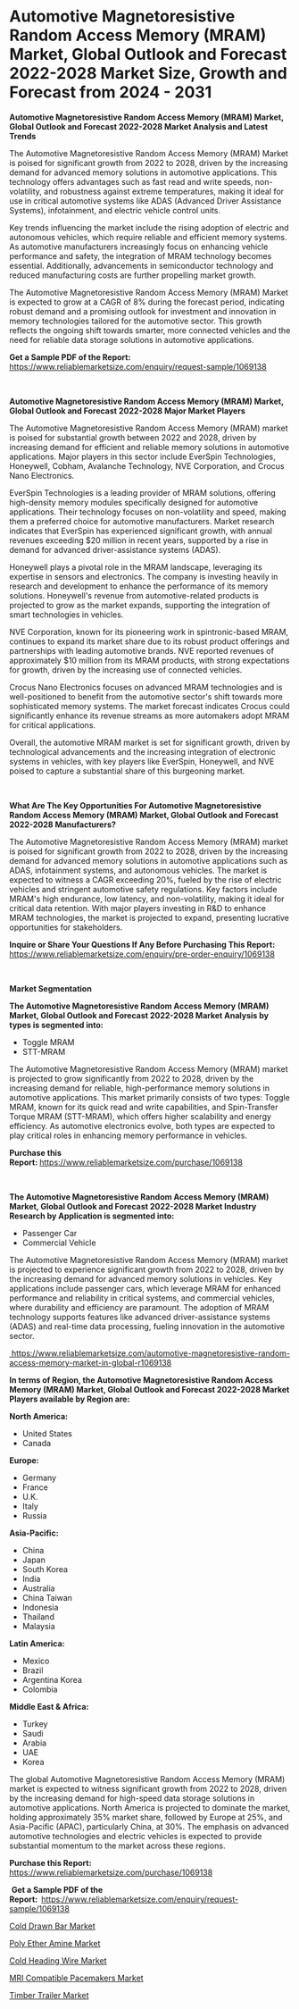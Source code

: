 <p><h1>Automotive Magnetoresistive Random Access Memory (MRAM) Market, Global Outlook and Forecast 2022-2028 Market Size, Growth and Forecast from 2024 - 2031</h1></p><p><strong>Automotive Magnetoresistive Random Access Memory (MRAM) Market, Global Outlook and Forecast 2022-2028 Market Analysis and Latest Trends</strong></p>
<p><p>The Automotive Magnetoresistive Random Access Memory (MRAM) Market is poised for significant growth from 2022 to 2028, driven by the increasing demand for advanced memory solutions in automotive applications. This technology offers advantages such as fast read and write speeds, non-volatility, and robustness against extreme temperatures, making it ideal for use in critical automotive systems like ADAS (Advanced Driver Assistance Systems), infotainment, and electric vehicle control units.</p><p>Key trends influencing the market include the rising adoption of electric and autonomous vehicles, which require reliable and efficient memory systems. As automotive manufacturers increasingly focus on enhancing vehicle performance and safety, the integration of MRAM technology becomes essential. Additionally, advancements in semiconductor technology and reduced manufacturing costs are further propelling market growth.</p><p>The Automotive Magnetoresistive Random Access Memory (MRAM) Market is expected to grow at a CAGR of 8% during the forecast period, indicating robust demand and a promising outlook for investment and innovation in memory technologies tailored for the automotive sector. This growth reflects the ongoing shift towards smarter, more connected vehicles and the need for reliable data storage solutions in automotive applications.</p></p>
<p><strong>Get a Sample PDF of the Report:&nbsp;</strong> <a href="https://www.reliablemarketsize.com/enquiry/request-sample/1069138">https://www.reliablemarketsize.com/enquiry/request-sample/1069138</a></p>
<p>&nbsp;</p>
<p><strong>Automotive Magnetoresistive Random Access Memory (MRAM) Market, Global Outlook and Forecast 2022-2028 Major Market Players</strong></p>
<p><p>The Automotive Magnetoresistive Random Access Memory (MRAM) market is poised for substantial growth between 2022 and 2028, driven by increasing demand for efficient and reliable memory solutions in automotive applications. Major players in this sector include EverSpin Technologies, Honeywell, Cobham, Avalanche Technology, NVE Corporation, and Crocus Nano Electronics.</p><p>EverSpin Technologies is a leading provider of MRAM solutions, offering high-density memory modules specifically designed for automotive applications. Their technology focuses on non-volatility and speed, making them a preferred choice for automotive manufacturers. Market research indicates that EverSpin has experienced significant growth, with annual revenues exceeding $20 million in recent years, supported by a rise in demand for advanced driver-assistance systems (ADAS).</p><p>Honeywell plays a pivotal role in the MRAM landscape, leveraging its expertise in sensors and electronics. The company is investing heavily in research and development to enhance the performance of its memory solutions. Honeywell's revenue from automotive-related products is projected to grow as the market expands, supporting the integration of smart technologies in vehicles.</p><p>NVE Corporation, known for its pioneering work in spintronic-based MRAM, continues to expand its market share due to its robust product offerings and partnerships with leading automotive brands. NVE reported revenues of approximately $10 million from its MRAM products, with strong expectations for growth, driven by the increasing use of connected vehicles.</p><p>Crocus Nano Electronics focuses on advanced MRAM technologies and is well-positioned to benefit from the automotive sector's shift towards more sophisticated memory systems. The market forecast indicates Crocus could significantly enhance its revenue streams as more automakers adopt MRAM for critical applications.</p><p>Overall, the automotive MRAM market is set for significant growth, driven by technological advancements and the increasing integration of electronic systems in vehicles, with key players like EverSpin, Honeywell, and NVE poised to capture a substantial share of this burgeoning market.</p></p>
<p>&nbsp;</p>
<p><strong>What Are The Key Opportunities For Automotive Magnetoresistive Random Access Memory (MRAM) Market, Global Outlook and Forecast 2022-2028 Manufacturers?</strong></p>
<p><p>The Automotive Magnetoresistive Random Access Memory (MRAM) market is poised for significant growth from 2022 to 2028, driven by the increasing demand for advanced memory solutions in automotive applications such as ADAS, infotainment systems, and autonomous vehicles. The market is expected to witness a CAGR exceeding 20%, fueled by the rise of electric vehicles and stringent automotive safety regulations. Key factors include MRAM's high endurance, low latency, and non-volatility, making it ideal for critical data retention. With major players investing in R&D to enhance MRAM technologies, the market is projected to expand, presenting lucrative opportunities for stakeholders.</p></p>
<p><strong>Inquire or Share Your Questions If Any Before Purchasing This Report:</strong> <a href="https://www.reliablemarketsize.com/enquiry/pre-order-enquiry/1069138">https://www.reliablemarketsize.com/enquiry/pre-order-enquiry/1069138</a></p>
<p>&nbsp;</p>
<p><strong>Market Segmentation</strong></p>
<p><strong>The Automotive Magnetoresistive Random Access Memory (MRAM) Market, Global Outlook and Forecast 2022-2028 Market Analysis by types is segmented into:</strong></p>
<p><ul><li>Toggle MRAM</li><li>STT-MRAM</li></ul></p>
<p><p>The Automotive Magnetoresistive Random Access Memory (MRAM) market is projected to grow significantly from 2022 to 2028, driven by the increasing demand for reliable, high-performance memory solutions in automotive applications. This market primarily consists of two types: Toggle MRAM, known for its quick read and write capabilities, and Spin-Transfer Torque MRAM (STT-MRAM), which offers higher scalability and energy efficiency. As automotive electronics evolve, both types are expected to play critical roles in enhancing memory performance in vehicles.</p></p>
<p><strong>Purchase this Report:&nbsp;</strong><a href="https://www.reliablemarketsize.com/purchase/1069138">https://www.reliablemarketsize.com/purchase/1069138</a></p>
<p>&nbsp;</p>
<p><strong>The Automotive Magnetoresistive Random Access Memory (MRAM) Market, Global Outlook and Forecast 2022-2028 Market Industry Research by Application is segmented into:</strong></p>
<p><ul><li>Passenger Car</li><li>Commercial Vehicle</li></ul></p>
<p><p>The Automotive Magnetoresistive Random Access Memory (MRAM) market is projected to experience significant growth from 2022 to 2028, driven by the increasing demand for advanced memory solutions in vehicles. Key applications include passenger cars, which leverage MRAM for enhanced performance and reliability in critical systems, and commercial vehicles, where durability and efficiency are paramount. The adoption of MRAM technology supports features like advanced driver-assistance systems (ADAS) and real-time data processing, fueling innovation in the automotive sector.</p></p>
<p><a href="https://www.reliablemarketsize.com/automotive-magnetoresistive-random-access-memory-market-in-global-r1069138">&nbsp;https://www.reliablemarketsize.com/automotive-magnetoresistive-random-access-memory-market-in-global-r1069138</a></p>
<p><strong>In terms of Region, the Automotive Magnetoresistive Random Access Memory (MRAM) Market, Global Outlook and Forecast 2022-2028 Market Players available by Region are:</strong></p>
<p>
    <p> <strong> North America: </strong>
        <ul>
            <li>United States</li>
            <li>Canada</li>
        </ul>
        </p> 
    <p> <strong> Europe: </strong>
        <ul>
            <li>Germany</li>
            <li>France</li>
            <li>U.K.</li>
            <li>Italy</li>
            <li>Russia</li>
        </ul>
        </p> 
    <p> <strong> Asia-Pacific: </strong>
        <ul>
            <li>China</li>
            <li>Japan</li>
            <li>South Korea</li>
            <li>India</li>
            <li>Australia</li>
            <li>China Taiwan</li>
            <li>Indonesia</li>
            <li>Thailand</li>
            <li>Malaysia</li>
        </ul>
        </p> 
    <p> <strong> Latin America: </strong>
        <ul>
            <li>Mexico</li>
            <li>Brazil</li>
            <li>Argentina Korea</li>
            <li>Colombia</li>
        </ul>
        </p> 
    <p> <strong> Middle East & Africa: </strong>
        <ul>
            <li>Turkey</li>
            <li>Saudi</li>
            <li>Arabia</li>
            <li>UAE</li>
            <li>Korea</li>
        </ul>
    </p>
    </p>
<p><p>The global Automotive Magnetoresistive Random Access Memory (MRAM) market is expected to witness significant growth from 2022 to 2028, driven by the increasing demand for high-speed data storage solutions in automotive applications. North America is projected to dominate the market, holding approximately 35% market share, followed by Europe at 25%, and Asia-Pacific (APAC), particularly China, at 30%. The emphasis on advanced automotive technologies and electric vehicles is expected to provide substantial momentum to the market across these regions.</p></p>
<p><strong>Purchase this Report: </strong><a href="https://www.reliablemarketsize.com/purchase/1069138">https://www.reliablemarketsize.com/purchase/1069138</a></p>
<p>&nbsp;<strong>Get a Sample PDF of the Report:&nbsp;&nbsp;</strong><a href="https://www.reliablemarketsize.com/enquiry/request-sample/1069138">https://www.reliablemarketsize.com/enquiry/request-sample/1069138</a></p>
<p><strong></strong></p>
<p><p><a href="https://medium.com/@haangelat16/this-report-aims-to-provide-a-comprehensive-presentation-of-the-global-market-for-cold-drawn-bar-adad159ce606">Cold Drawn Bar Market</a></p><p><a href="https://issuu.com/reportprime-2/docs/poly-ether-amine-market-size-2030.p_35af36aaf2803d">Poly Ether Amine Market</a></p><p><a href="https://medium.com/@haangelat16/global-cold-heading-wire-market-trends-analysis-and-future-growth-prospects-2024-2031-fa9febe31627">Cold Heading Wire Market</a></p><p><a href="https://www.linkedin.com/pulse/mri-compatible-pacemakers-market-trends-detailed-study-its-1imrc?trackingId=Ba2cCL%2BMRQKPucgbZHmFOA%3D%3D">MRI Compatible Pacemakers Market</a></p><p><a href="https://www.linkedin.com/pulse/deep-dive-timber-trailer-market-itstrends-segmentation-competitive-5zpof?trackingId=zv1rET%2FBSQSJDFWGk0Tv%2FQ%3D%3D">Timber Trailer Market</a></p></p>
